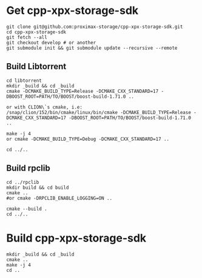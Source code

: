 # Get cpp-xpx-storage-sdk

```shell
git clone git@github.com:proximax-storage/cpp-xpx-storage-sdk.git
cd cpp-xpx-storage-sdk
git fetch --all
git checkout develop # or another
git submodule init && git submodule update --recursive --remote
```

## Build Libtorrent

```shell
cd libtorrent
mkdir _build && cd _build
cmake -DCMAKE_BUILD_TYPE=Release -DCMAKE_CXX_STANDARD=17 -DBOOST_ROOT=PATH/TO/BOOST/boost-build-1.71.0 ..

or with CLION\`s cmake, i.e:
/snap/clion/152/bin/cmake/linux/bin/cmake -DCMAKE_BUILD_TYPE=Release -DCMAKE_CXX_STANDARD=17 -DBOOST_ROOT=PATH/TO/BOOST/boost-build-1.71.0 ..

make -j 4
or cmake -DCMAKE_BUILD_TYPE=Debug -DCMAKE_CXX_STANDARD=17 ..

cd ../..
```

## Build rpclib

```shell
cd ../rpclib
mkdir build && cd build
cmake ..
#or cmake -DRPCLIB_ENABLE_LOGGING=ON ..

cmake --build .
cd ../..
```

# Build cpp-xpx-storage-sdk

```shell
mkdir _build && cd _build
cmake ..
make -j 4
cd ..
```
